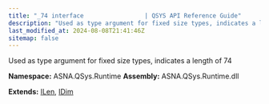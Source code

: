 ```yaml
---
title: "_74 interface                 | QSYS API Reference Guide"
description: "Used as type argument for fixed size types, indicates a length of 74  "
last_modified_at: 2024-08-08T21:41:46Z
sitemap: false
---
```


Used as type argument for fixed size types, indicates a length of 74 

**Namespace:** ASNA.QSys.Runtime
**Assembly:** ASNA.QSys.Runtime.dll

**Extends:** [ILen](/reference/runtime/qsys-runtime/i-len.html), [IDim](/reference/runtime/qsys-runtime/i-dim.html)
<br>
<br>
